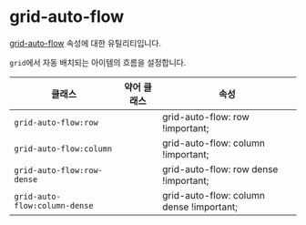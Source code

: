 # grid-auto-flow

[grid-auto-flow](https://developer.mozilla.org/en-US/docs/Web/CSS/grid-auto-flow) 속성에 대한 유틸리티입니다.

<code>grid</code>에서 자동 배치되는 아이템의 흐름을 설정합니다.

<table>
  <thead>
    <tr>
      <th scope="col">클래스</th>
      <th scope="col">약어 클래스</th>
      <th scope="col">속성</th>
    </tr>
  </thead>
  <tbody>
<tr>
  <td><code>grid-auto-flow:row</code></td>
  <td class="blank"></td>
  <td><span class="code">grid-auto-flow: row !important;</span></td>
</tr>

<tr>
  <td><code>grid-auto-flow:column</code></td>
  <td class="blank"></td>
  <td><span class="code">grid-auto-flow: column !important;</span></td>
</tr>

<tr>
  <td><code>grid-auto-flow:row-dense</code></td>
  <td class="blank"></td>
  <td><span class="code">grid-auto-flow: row dense !important;</span></td>
</tr>

<tr>
  <td><code>grid-auto-flow:column-dense</code></td>
  <td class="blank"></td>
  <td><span class="code">grid-auto-flow: column dense !important;</span></td>
</tr>

  </tbody>

</table>
